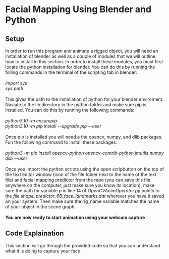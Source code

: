 # Facial Mapping Using Blender and Python

## Setup

In order to run this program and animate a rigged object, you will need an installation of blender as well as a couple of modules that we will outline how to install in this section. In order to install these modules, you must first locate the python installation for blender. You can do this by running the folling commands in the terminal of the scripting tab in blender:
<br />
<br />
*import sys
<br />
sys.path*
<br />
<br />
This gives the path to the installation of python for your blender enviroment. Naviate to the lib directory in the python folder and make sure pip is installed. You can do this by running the following commands:
<br />
<br />
*python3.10 -m ensurepip
<br />
python3.10 -m pip install --upgrade pip --user* 
<br />
<br />
Once pip is installed you will need a the opencv, numpy, and dlib packages. Fun the following command to install these packages:
<br />
<br />
*python3 -m pip install opencv-python opencv-contrib-python imutils numpy dlib --user*
<br />
<br />
Once you import the python scripts using the open scripbutton on the top of the text editor window (icon of the file folder next to the name of the text file) and facial mapping predictor from the repo (you can save this file anywhere on the computer, just make sure you know its location), make sure the path for variable p in line 14 of *OpenCVAnimOperator.py* points to the *file shape_predictor_68_face_landmarks.dat* wherever you have it saved on your system. Then make sure the rig_name variable matches the name of your object in the scene graph.
<br />
<br />
**You are now ready to start animation using your webcam capture**

## Code Explaination

This section will go through the provided code so that you can understand what it is doing to capture your face.
<br />
<br />

